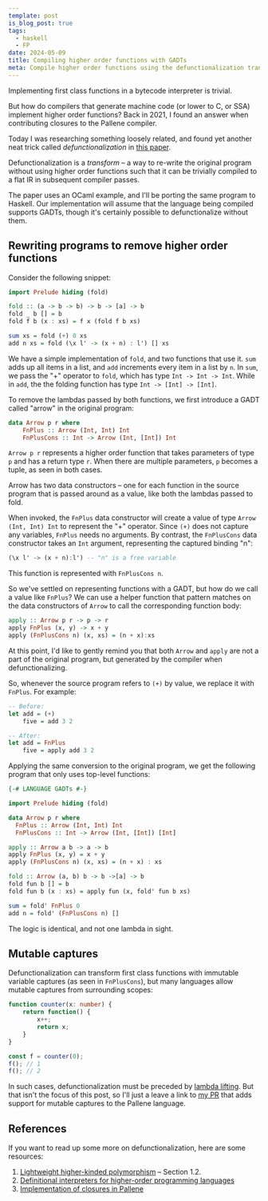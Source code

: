 ```yaml
---
template: post
is_blog_post: true
tags:
  - haskell
  - FP
date: 2024-05-09
title: Compiling higher order functions with GADTs
meta: Compile higher order functions using the defunctionalization transform. Compiler authors HATE this one weird trick!
---
```


Implementing first class functions in a bytecode interpreter is trivial.

But how do compilers that generate machine code (or lower to C, or SSA) implement higher order functions?
Back in 2021, I found an answer when contributing closures to the Pallene compiler.

Today I was researching something loosely related, and found yet another neat trick called *defunctionalization* in [this paper](https://www.cl.cam.ac.uk/~jdy22/papers/lightweight-higher-kinded-polymorphism.pdf).

Defunctionalization is a *transform* – a way to re-write the original program without using higher order functions such that it can be trivially compiled to a flat IR in subsequent compiler passes.

The paper uses an OCaml example, and I'll be porting the same program to Haskell.
Our implementation will assume that the language being compiled supports GADTs, though it's certainly possible to defunctionalize without them.

## Rewriting programs to remove higher order functions

Consider the following snippet:

```hs
import Prelude hiding (fold)

fold :: (a -> b -> b) -> b -> [a] -> b
fold _ b [] = b
fold f b (x : xs) = f x (fold f b xs)

sum xs = fold (+) 0 xs
add n xs = fold (\x l' -> (x + n) : l') [] xs
```

We have a simple implementation of `fold`, and two functions that use it.
`sum` adds up all items in a list, and `add` increments every item in a list by `n`.
In `sum`, we pass the "+" operator to `fold`, which has type `Int -> Int -> Int`.
While in `add`, the the folding function has type `Int -> [Int] -> [Int]`.

To remove the lambdas passed by both functions, we first introduce a GADT called "arrow" in the original program:

```hs
data Arrow p r where
	FnPlus :: Arrow (Int, Int) Int
	FnPlusCons :: Int -> Arrow (Int, [Int]) Int
```

`Arrow p r` represents a higher order function that takes parameters of type `p` and has a return type `r`.
When there are multiple parameters, `p` becomes a tuple, as seen in both cases.

Arrow has two data constructors – one for each function in the source program that is passed around as a value,
like both the lambdas passed to fold.

When invoked, the `FnPlus` data constructor will create a value of type `Arrow (Int, Int) Int` to represent the "+" operator.
Since `(+)` does not capture any variables, `FnPlus` needs no arguments.
By contrast, the `FnPlusCons` data constructor takes an `Int` argument, representing the captured binding "n":

```hs
(\x l' -> (x + n):l') -- "n" is a free variable
```

This function is represented with `FnPlusCons n`.

So we've settled on representing functions with a GADT, but how do we call a value like `FnPlus`?
We can use a helper function that pattern matches on the data constructors of `Arrow` to call the corresponding function body:

```hs
apply :: Arrow p r -> p -> r
apply FnPlus (x, y) -> x + y
apply (FnPlusCons n) (x, xs) = (n + x):xs
```

At this point, I'd like to gently remind you that both `Arrow` and `apply` are not a part of the original program,
but generated by the compiler when defunctionalizing.

So, whenever the source program refers to `(+)` by value, we replace it with `FnPlus`.
For example:

```hs
-- Before:
let add = (+)
    five = add 3 2

-- After:
let add = FnPlus
    five = apply add 3 2
```

Applying the same conversion to the original program, we get the following program that only uses top-level functions:

```hs
{-# LANGUAGE GADTs #-}

import Prelude hiding (fold)

data Arrow p r where
  FnPlus :: Arrow (Int, Int) Int
  FnPlusCons :: Int -> Arrow (Int, [Int]) [Int]

apply :: Arrow a b -> a -> b
apply FnPlus (x, y) = x + y
apply (FnPlusCons n) (x, xs) = (n + x) : xs

fold :: Arrow (a, b) b -> b ->[a] -> b
fold fun b [] = b
fold fun b (x : xs) = apply fun (x, fold' fun b xs)

sum = fold' FnPlus 0
add n = fold' (FnPlusCons n) []
```

The logic is identical, and not one lambda in sight.

## Mutable captures

Defunctionalization can transform first class functions with immutable variable captures (as seen in `FnPlusCons`),
but many languages allow mutable captures from surrounding scopes:

```ts
function counter(x: number) {
	return function() {
		x++;
		return x;
	}
}

const f = counter(0);
f(); // 1
f(); // 2
```

In such cases, defunctionalization must be preceded by [lambda lifting](https://en.wikipedia.org/wiki/Lambda_lifting).
But that isn't the focus of this post, so I'll  just a leave a link to [my PR](https://github.com/pallene-lang/pallene/pull/402) that adds support for mutable captures to the Pallene language.

## References

If you want to read up some more on defunctionalization, here are some resources:

1. [Lightweight higher-kinded polymorphism](https://www.cl.cam.ac.uk/~jdy22/papers/lightweight-higher-kinded-polymorphism.pdf) – Section 1.2.
2. [Definitional interpreters for higher-order programming languages](https://surface.syr.edu/cgi/viewcontent.cgi?article=1012&context=lcsmith_other)
3. [Implementation of closures in Pallene](https://injuly.in/blog/gsoc-2/)

